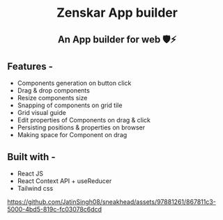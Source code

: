 <div align="center"> 
 
# Zenskar App builder
## An App builder for web 🛡️⚡
</div>

## **Features -**

- Components generation on button click
- Drag & drop components
- Resize components size
- Snapping of components on grid tile
- Grid visual guide
- Edit properties of Components on drag & click 
- Persisting positions & properties on browser 
- Making space for Component on drag 

## **Built with -**

- React JS
- React Context API + useReducer
- Tailwind css


https://github.com/JatinSingh08/sneakhead/assets/97881261/867811c3-5000-4bd5-819c-fc03078c6dcd



